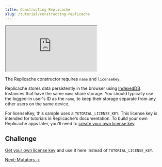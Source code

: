 ```yaml
---
title: Constructing Replicache
slug: /tutorial/constructing-replicache
---
```


<iframe src="https://codesandbox.io/embed/replicache-constructing-13-csvj9q?hidenavigation=1&autoresize=1&fontsize=12&hidenavigation=0&theme=light&codemirror=1&view=split"
     style={{'width':'100%','height':'350px', 'border':'1px solid rgb(222,221,221)', 'overflow':'hidden'}}
     title="constructing-replicache"
     allow="accelerometer; ambient-light-sensor; camera; encrypted-media; geolocation; gyroscope; hid; microphone; midi; payment; usb; vr; xr-spatial-tracking"
     sandbox="allow-forms allow-modals allow-popups allow-presentation allow-same-origin allow-scripts"
></iframe>

The Replicache constructor requires `name` and `licenseKey`.

Replicache stores data persistently in the browser using [IndexedDB](https://developer.mozilla.org/en-US/docs/Web/API/IndexedDB_API). Instances that have the same `name` share storage. You should typically use the logged-in user's ID as the `name`, to keep their storage separate from any other users on the same device.

For licenseKey, this sample uses a `TUTORIAL_LICENSE_KEY`. This license key is intended for tutorials in Replicache's documentation. To build your own Replicache apps later, you'll need to [create your own license key](/concepts/licensing).

<h2>Challenge</h2>

[Get your own license key](/concepts/licensing) and use it here instead of `TUTORIAL_LICENSE_KEY`.

<div style={{fontSize:"1.2em", fontWeight:"bold", marginTop:"3em"}}><a href="/tutorial/adding-mutators">Next: Mutators &rarr;</a></div>
